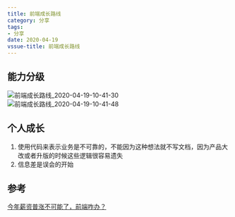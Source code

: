 ```yaml
---
title: 前端成长路线
category: 分享
tags:
- 分享
date: 2020-04-19
vssue-title: 前端成长路线
---
```

## 能力分级
![前端成长路线_2020-04-19-10-41-30](https://blog-pic.oss-cn-beijing.aliyuncs.com/前端成长路线_2020-04-19-10-41-30.png)
![前端成长路线_2020-04-19-10-41-48](https://blog-pic.oss-cn-beijing.aliyuncs.com/前端成长路线_2020-04-19-10-41-48.png)
## 个人成长

1. 使用代码来表示业务是不可靠的，不能因为这种想法就不写文档，因为产品大改或者升版的时候这些逻辑很容易遗失
1. 信息差是误会的开始

## 参考

[今年薪资普涨不可能了，前端咋办？](https://mp.weixin.qq.com/s?__biz=MzA4Nzg0MDM5Nw==&mid=2247484960&idx=1&sn=76460ab90272bcdc89d1ff8728161203)
